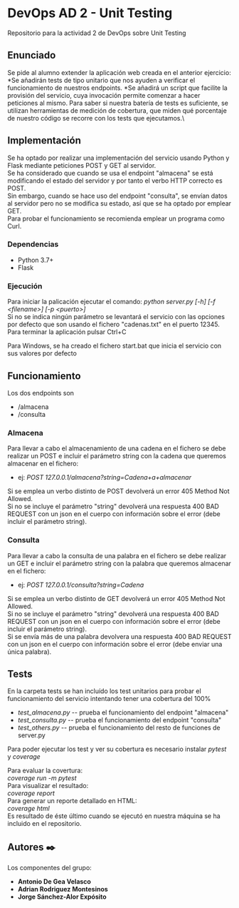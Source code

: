 # DevOps AD 2 - Unit Testing
Repositorio para la actividad 2 de DevOps sobre Unit Testing

## Enunciado
Se pide al alumno extender la aplicación web creada en el anterior ejercicio:\
*Se añadirán tests de tipo unitario que nos ayuden a verificar el funcionamiento de nuestros endpoints.
*Se añadirá un script que facilite la provisión del servicio, cuya invocación permite comenzar a hacer peticiones al mismo.
Para saber si nuestra batería de tests es suficiente, se utilizan herramientas de medición de cobertura, que miden qué porcentaje de nuestro código se recorre con los tests que ejecutamos.\

## Implementación
Se ha optado por realizar una implementación del servicio usando Python y Flask mediante peticiones POST y GET al servidor.\
Se ha considerado que cuando se usa el endpoint "almacena" se está modificando el estado del servidor y por tanto el verbo HTTP correcto es POST.\
Sin embargo, cuando se hace uso del endpoint "consulta", se envían datos al servidor pero no se modifica su estado, así que se ha optado por emplear GET.\
Para probar el funcionamiento se recomienda emplear un programa como Curl.

### Dependencias
* Python 3.7+
* Flask

  
### Ejecución
Para iniciar la palicación ejecutar el comando: _python server.py [-h] [-f \<filename\>] [-p \<puerto\>]_\
Si no se indica ningún parámetro se levantará el servicio con las opciones por defecto que son usando el fichero "cadenas.txt" en el puerto 12345.\
Para terminar la aplicación pulsar Ctrl+C 

Para Windows, se ha creado el fichero start.bat que inicia el servicio con sus valores por defecto

## Funcionamiento
Los dos endpoints son 
* /almacena
* /consulta

### Almacena
Para llevar a cabo el almacenamiento de una cadena en el fichero se debe realizar un POST e incluir el parámetro string con la cadena que queremos almacenar en el fichero:
* ej: _POST 127.0.0.1/almacena?string=Cadena+a+almacenar_

Si se emplea un verbo distinto de POST devolverá un error 405 Method Not Allowed.\
Si no se incluye el parámetro "string" devolverá una respuesta 400 BAD REQUEST con un json en el cuerpo con información sobre el error (debe incluir el parámetro string).
### Consulta
Para llevar a cabo la consulta de una palabra en el fichero se debe realizar un GET e incluir el parámetro string con la palabra que queremos almacenar en el fichero:
* ej: _POST 127.0.0.1/consulta?string=Cadena_

Si se emplea un verbo distinto de GET devolverá un error 405 Method Not Allowed.\
Si no se incluye el parámetro "string" devolverá una respuesta 400 BAD REQUEST con un json en el cuerpo con información sobre el error (debe incluir el parámetro string).\
Si se envía más de una palabra devolvera una respuesta 400 BAD REQUEST con un json en el cuerpo con información sobre el error (debe enviar una única palabra).

## Tests
En la carpeta tests se han incluído los test unitarios para probar el funcionamiento del servicio intentando tener una cobertura del 100%
* _test_almacena.py_ -- prueba el funcionamiento del endpoint "almacena"
* _test_consulta.py_ -- prueba el funcionamiento del endpoint "consulta"
* _test_others.py_   -- prueba el funcionamiento del resto de funciones de server.py 

Para poder ejecutar los test y ver su cobertura es necesario instalar _pytest_ y _coverage_

Para evaluar la covertura:\
_coverage run -m pytest_\
Para visualizar el resultado:\
_coverage report_\
Para generar un reporte detallado en HTML:\
_coverage html_\
Es resultado de éste último cuando se ejecutó en nuestra máquina se ha incluido en el repositorio.

## Autores ✒️

Los componentes del grupo:

* **Antonio De Gea Velasco**
* **Adrian Rodriguez Montesinos**
* **Jorge Sánchez-Alor Expósito**
